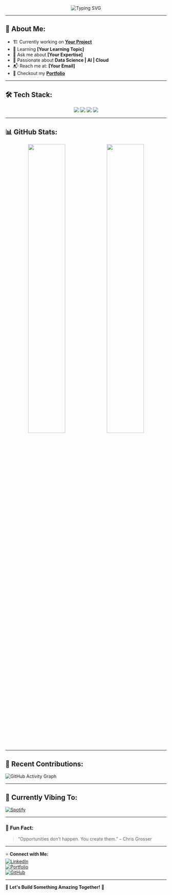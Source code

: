 <div align="center">
  <img src="https://readme-typing-svg.demolab.com?font=Fira+Code&weight=500&size=24&pause=1000&color=F75C7E&width=550&lines=Hello+there!+I'm+%F0%9F%91%8B+Your+Name;Passionate+about+Data+%7C+Tech+%7C+AI;Always+Learning+%F0%9F%93%96" alt="Typing SVG" />
</div>

---

## 🚀 About Me:
- 🏗 Currently working on **[Your Project](your_project_link)**
- 🌱 Learning **[Your Learning Topic]**
- 💬 Ask me about **[Your Expertise]**
- 🎯 Passionate about **Data Science | AI | Cloud**
- 📬 Reach me at: **[Your Email]** 
- 📜 Checkout my **[Portfolio](your_portfolio_link)**

---

## 🛠️ Tech Stack:
<p align="center">
  <img src="https://img.shields.io/badge/Python-3776AB?style=for-the-badge&logo=python&logoColor=white" />
  <img src="https://img.shields.io/badge/Amazon_AWS-232F3E?style=for-the-badge&logo=amazon-aws&logoColor=white" />
  <img src="https://img.shields.io/badge/PostgreSQL-316192?style=for-the-badge&logo=postgresql&logoColor=white" />
  <img src="https://img.shields.io/badge/Tableau-E97627?style=for-the-badge&logo=tableau&logoColor=white" />
</p>

---

## 📊 GitHub Stats:
<p align="center">
  <img width="48%" src="https://github-readme-stats.vercel.app/api?username=your-username&show_icons=true&theme=midnight-purple" />
  <img width="48%" src="https://github-readme-streak-stats.herokuapp.com/?user=your-username&theme=midnight-purple" />
</p>

---

## 🌟 Recent Contributions:
![GitHub Activity Graph](https://github-readme-activity-graph.vercel.app/graph?username=your-username&theme=dracula)

---

## 🎵 Currently Vibing To:
[![Spotify](https://novatorem-username.vercel.app/api/spotify)](https://open.spotify.com/user/your_spotify_id)

---

### 🚀 Fun Fact:
> “Opportunities don’t happen. You create them.” – Chris Grosser

---

⭐ **Connect with Me:**  
[![LinkedIn](https://img.shields.io/badge/-LinkedIn-0A66C2?style=for-the-badge&logo=linkedin&logoColor=white)](https://linkedin.com/in/yourprofile)  
[![Portfolio](https://img.shields.io/badge/-Portfolio-FF4081?style=for-the-badge&logo=google-chrome&logoColor=white)](https://yourportfolio.com)  
[![GitHub](https://img.shields.io/badge/-GitHub-333?style=for-the-badge&logo=github&logoColor=white)](https://github.com/your-username)

---

🚀 **Let's Build Something Amazing Together!** 🚀
